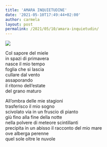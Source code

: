 ```yaml
---
title: 'AMARA INQUIETUDINE'
date: '2021-05-10T17:49:44+02:00'
author: carmela
layout: post
permalink: /2021/05/10/amara-inquietudin/
---
```


![](/assets/img/2021/05/cielo-nuvoloso-e-un-aquilone-72143985.jpg)

Col sapore del miele  
in spazi di primavera  
nasce il mio tempo  
foglia che si lascia  
cullare dal vento  
assaporando  
il ritorno dell’estate  
del grano maturo

All’ombra delle mie stagioni  
trasferisco il mio sogno  
scivolato via in un fruscio di pianto  
giù fino alla fine della notte  
nella polvere di meteore scintillanti  
precipita in un abisso il racconto del mio mare  
ove alberga perenne  
quel sole oltre le nuvole